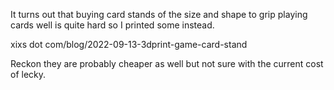 It turns out that buying card stands of the size and shape to grip playing cards well is quite hard so I printed some instead.

xixs dot com/blog/2022-09-13-3dprint-game-card-stand

Reckon they are probably cheaper as well but not sure with the current cost of lecky. 